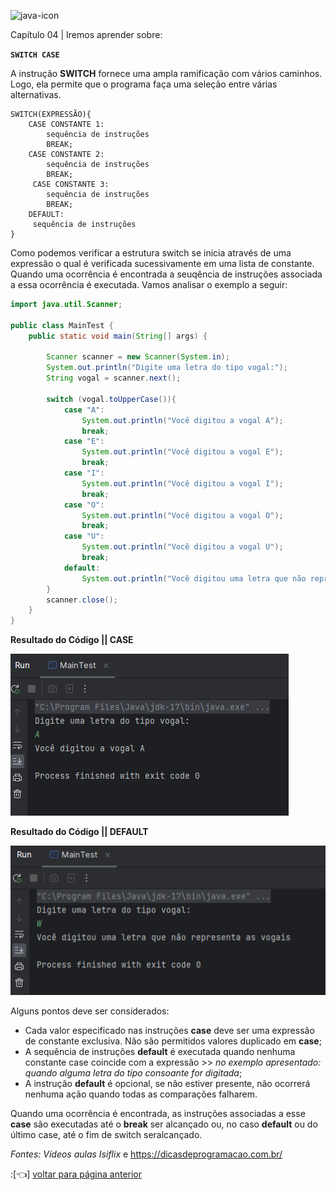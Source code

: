 ![java-icon](https://user-images.githubusercontent.com/40298927/174925141-07490c3f-d64f-4db3-b6b5-e32329127264.png) 

Capítulo 04 | Iremos aprender sobre:

**`SWITCH CASE`**

A instrução **SWITCH** fornece uma ampla ramificação com vários caminhos. Logo, ela permite que o programa faça uma seleção entre várias alternativas. 

~~~exemplo
SWITCH(EXPRESSÃO){
    CASE CONSTANTE 1:
        sequência de instruções
        BREAK;
    CASE CONSTANTE 2:
        sequência de instruções
        BREAK;
     CASE CONSTANTE 3:
        sequência de instruções
        BREAK;
    DEFAULT:
     sequência de instruções
}
~~~

Como podemos verificar a estrutura switch se inicia através de uma expressão o qual é verificada sucessivamente em uma lista de constante. Quando uma ocorrência é encontrada a seuqência de instruções associada a essa ocorrência é executada. Vamos analisar o exemplo a seguir:

~~~java
import java.util.Scanner;

public class MainTest {
    public static void main(String[] args) {
        
        Scanner scanner = new Scanner(System.in);
        System.out.println("Digite uma letra do tipo vogal:");
        String vogal = scanner.next();

        switch (vogal.toUpperCase()){
            case "A":
                System.out.println("Você digitou a vogal A");
                break;
            case "E":
                System.out.println("Você digitou a vogal E");
                break;
            case "I":
                System.out.println("Você digitou a vogal I");
                break;
            case "O":
                System.out.println("Você digitou a vogal O");
                break;
            case "U":
                System.out.println("Você digitou a vogal U");
                break;
            default:
                System.out.println("Você digitou uma letra que não representa as vogais");
        }
        scanner.close();
    }
}
~~~

**Resultado do Código || CASE**

![Alt text](/docs//imgs/image-1.png)

**Resultado do Código || DEFAULT**

![Alt text](/docs//imgs/image-3.png)

Alguns pontos deve ser considerados:
* Cada valor especificado nas instruções **case** deve ser uma expressão de constante exclusiva. Não são permitidos valores duplicado em **case**;
* A sequência de instruções **default** é executada quando nenhuma constante case coincide com a expressão >> *no exemplo apresentado: quando alguma letra do tipo consoante for digitada*;
* A instrução **default** é opcional, se não estiver presente, não ocorrerá nenhuma ação quando todas as comparações falharem. 

Quando uma ocorrência é encontrada, as instruções associadas a esse **case** são  executadas até o **break** ser alcançado ou, no caso **default** ou do último  case, até  o fim de  switch seralcançado.    

_Fontes: Vídeos aulas Isiflix_ e https://dicasdeprogramacao.com.br/

:[👈] <a href="https://github.com/agathapaiiva/blog-java"> voltar para página anterior </a>